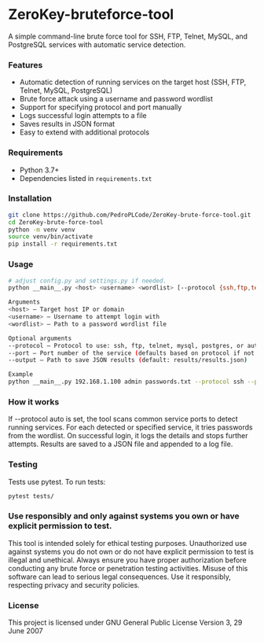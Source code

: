 # ZeroKey-bruteforce-tool
A simple command-line brute force tool for SSH, FTP, Telnet, MySQL, and PostgreSQL services with automatic service detection.

### Features
- Automatic detection of running services on the target host (SSH, FTP, Telnet, MySQL, PostgreSQL)
- Brute force attack using a username and password wordlist
- Support for specifying protocol and port manually
- Logs successful login attempts to a file
- Saves results in JSON format
- Easy to extend with additional protocols

### Requirements
- Python 3.7+
- Dependencies listed in `requirements.txt`

### Installation
```bash
git clone https://github.com/PedroPLCode/ZeroKey-brute-force-tool.git
cd ZeroKey-brute-force-tool
python -m venv venv
source venv/bin/activate
pip install -r requirements.txt
```

### Usage
```bash
# adjust config.py and settings.py if needed.
python __main__.py <host> <username> <wordlist> [--protocol {ssh,ftp,telnet,mysql,postgres,auto}] [--port PORT] [--output OUTPUT]

Arguments
<host> — Target host IP or domain
<username> — Username to attempt login with
<wordlist> — Path to a password wordlist file

Optional arguments
--protocol — Protocol to use: ssh, ftp, telnet, mysql, postgres, or auto (default: auto)
--port — Port number of the service (defaults based on protocol if not specified)
--output — Path to save JSON results (default: results/results.json)

Example
python __main__.py 192.168.1.100 admin passwords.txt --protocol ssh --port 22 --output output.json
```

### How it works
If --protocol auto is set, the tool scans common service ports to detect running services.
For each detected or specified service, it tries passwords from the wordlist.
On successful login, it logs the details and stops further attempts.
Results are saved to a JSON file and appended to a log file.

### Testing
Tests use pytest. To run tests:
```bash
pytest tests/
```

### Use responsibly and only against systems you own or have explicit permission to test.
This tool is intended solely for ethical testing purposes. Unauthorized use against systems you do not own or do not have explicit permission to test is illegal and unethical. Always ensure you have proper authorization before conducting any brute force or penetration testing activities. Misuse of this software can lead to serious legal consequences. Use it responsibly, respecting privacy and security policies.

### License
This project is licensed under GNU General Public License Version 3, 29 June 2007